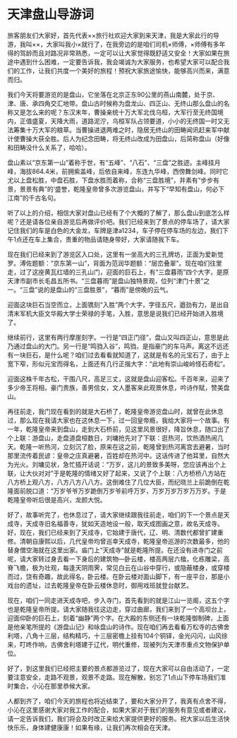 # 天津盘山导游词  
旅客朋友们大家好，首先代表××旅行社欢迎大家到来天津，我是大家此行的导游，我叫××，大家叫我小×就行了，在我旁边的是咱们司机×师傅，×师傅有多年得的驾龄而且对路况非常熟悉，一定可以让大家觉得既舒适又安全！大家如果在旅途中遇到什么困难，一定要告诉我，我会竭诚为大家服务，也希望大家可以配合我们的工作，让我们共度一个美好的旅程！预祝大家旅途愉快，能够高兴而来，满意而归。  

我们今天将要游览的是盘山，它坐落在北京正东90公里的燕山南麓，处于京、津、唐、承四角交汇地带。盘山古时候称为盘龙山、四正山、无终山那么盘山的名称又是怎么来的呢？东汉末年，曹操亲统十万大军北伐乌桓，大军行至无终国境内，正值盛夏，天降大雨，道路泥泞，乌桓军队占领要道，小小的无终国一时又无法筹集十万大军的粮草。当曹操进退两难之时，隐居无终山的田畴闻讯赶来军中献计使曹操大获全胜。后人为纪念田畴，将无终山改成为田盘山，后简称盘山（好像和田畴没什么关系了，哈哈）。  

盘山素以“京东第一山”着称于世，有“五峰”、“八石”、“三盘”之胜迹。主峰挂月峰，海拔864.4米，前拥紫盖峰，后依自来峰，东连九华峰，西傍舞剑峰。同时它尤以上盘松胜，中盘石胜，下盘水胜而着称，合称“三盘胜境”，并素有“步步有景，景景有典”的‘盛誉，乾隆皇帝曾多次游览盘山，并写下“早知有盘山，何必下江南”的千古名句。  

听了以上的介绍，相信大家对盘山已经有了个大概的了解了，那么盘山到底怎么样呢？还是请各位亲自游览后再做评价吧。我们已经来到了景点的停车场了，请大家记住我们的车是白色的大金龙，车牌是津a1234，车子停在停车场的左边，我们下午1点还在车上集合，贵重的物品请随身带好，大家请随我下车。  

现在我们已经来到了游览区入口处，这里有一坐高大的三孔牌坊，正面为爱新觉罗。溥佐题额：“京东第一山”，背面为范润华题额：“层峦叠翠”。现在咱们往里走，过了这座黄瓦红墙的三孔山门，迎面的巨石上，有“三盘暮雨”四个大字，是原天津市副市长毛昌五所书。“三盘暮雨”是盘山独特景观，位列“津门十景”之一。“三盘”说的是盘山的“三盘胜景”，“暮雨”是傍晚的云气。  

迎面这块巨石当空而立，上面镌刻“入胜”两个大字，字径五尺，遒劲有力，是出自清末军机大臣文华殿大学士荣禄的手笔，入胜，意思是说我们已经开始进入胜境了。  

继续前行，这里有两行摩崖刻字。一行是“四正门径”，盘山又叫四正山，意思是此乃通过盘山的大门。另一行是“鸣驺入谷”，鸣驺，是指豪门的车马声。离这不远还有一块巨石，是什么呢？咱们过去看看就知道了，这就是有名的元宝石了，由于上宽下窄，形似元宝而得名，上面还有几行正揩大字：“此地有崇山峻岭怪石奇松”。  

迎面这株千年古松，干围八尺，高足三丈，这就是盘山迎客松。千百年来，迎来了多少帝王将相，豪门贵族，善男信女，文人墨客来此观景休息，吟诗作赋，赞美盘山。  

再往前走，我门现在看到的就是大石桥了，乾隆皇帝游览盘山时，就曾在此休息过，那么现在我请大家也在这休息一下，过一回皇帝瘾，我给大家将一个故事。有一年，乾隆皇帝来到盘山，走到大石桥前，见这里风景很好，降旨休息，随口出了个上联：游盘山，走盘道盘桓数日，刘墉抢先对了下联：逛热河，饮热酒热闹几天。乾隆一听热河，立刻沉了脸，原来在这之前，乾隆曾到热河离宫去避暑，当时那里流传着民谚：皇帝之庄真避暑，百姓却在热河中。这话传进了他耳里，自然大为光火。刘墉见状，急忙插开话说：“万岁，这儿的景致多美呀，您应该再出个上联，让大伙对对”于是乾隆的情绪又好了起来，又说了个上联：八方桥桥八方站在八方桥上观八方，八方八方八八方。这倒难住了几位大臣，而纪晓兰上前跪倒在乾隆面前脱口道：“万岁爷爷万岁跪倒万岁爷前呼万岁，万岁万岁万岁万万岁。于是乾隆皇帝听后很是高兴，龙颜大悦。  

好了，故事听完了，也休息过了，请大家继续跟我往前走，咱们的下一个景点是天成寺，天成寺旧名福善寺，犹如天造地设一般，取天成图画之意，故名天成寺。好，现在，我们已经来到了天成寺，它始建于唐代，辽、明、清数代都曾扩建重修。清朝自康熙以后，几代皇帝均曾巡幸天成寺，乾隆皇帝巡游的次数最多，他的替身僧空海就在这里出家。庙门上“天成寺”就是乾隆所提。在还没有进寺门之前呢，请大家转过身去看一下身后的建筑物—卧云楼，楼高两层六楹，化栋雕梁，高脊飞檐，极为壮观，每逢天阴雨霁，常见白云在山谷中穿行，或隐蔽楼身，或穿楼而过，饶有奇趣，故此得名，卧云楼。在卧云楼对面山脚下，有一座平台，那是小戏台的遗址，过去乾隆皇帝在卧云楼休息时，御用戏班就登台献艺。  

现在，咱们一同走进天成寺吧，步入寺门，首先看到的就是江山一览阁，这五个字也是乾隆皇帝所提。请大家随我往这边走，穿过曲廊，我们来到了一个高坝台上，迎面仰卧的巨石上，刻着“幽静”两个字。在大殿的东侧还有一块乾隆御制碑，上面是他亲笔所提的《游盘山记》和咏盘山的诗作。现在咱们再去看看万松寺的古佛舍利塔，八角十三层，结构精巧，十三层密檐上挂有104个铜铎，金光闪闪，山风徐来，叮咚作响，古佛舍利塔建于辽代，明代重修，现被列为天津市重点文物保护单位。  

好了，到这里我们已经把主要的景点都游览过了，现在大家可以自由活动了，一定要注意安全，走路不观景，观景不走路。现在解散，别忘了1点山下停车场我们准时集合，小沁在那里恭候大家。  

人都到齐了，咱们今天的旅程也将近结束了，要和大家分开了，我真有点舍不得，小沁在这里感谢大家对我工作的配合，如果大家对于我们的服务有意见或者建议，请一定告诉我们，我们将会及时改正来给大家提供更好的服务。祝大家以后生活快快乐乐，身体建健康康！如果有缘，让我们再次相会在天津。  
